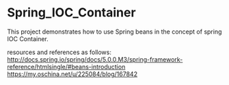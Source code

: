 # Spring_IOC_Container

This project demonstrates how to use Spring beans in the concept of spring IOC Container.

resources and references as follows:<br>
http://docs.spring.io/spring/docs/5.0.0.M3/spring-framework-reference/htmlsingle/#beans-introduction
https://my.oschina.net/u/225084/blog/167842
